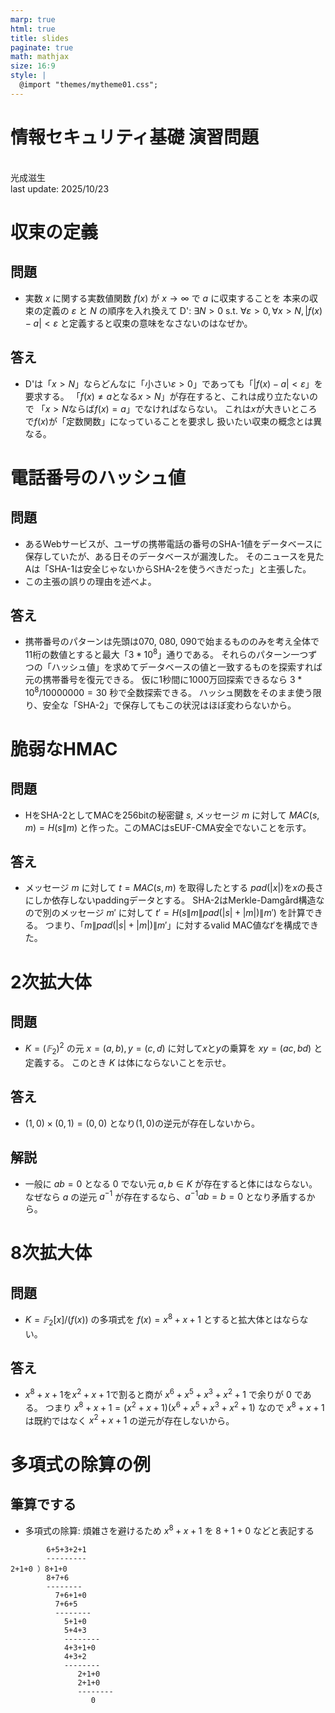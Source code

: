 ```yaml
---
marp: true
html: true
title: slides
paginate: true
math: mathjax
size: 16:9
style: |
  @import "themes/mytheme01.css";
---
```

<!--
headingDivider: 1
-->
<!--
_class: title
-->
# 情報セキュリティ基礎 演習問題
<br>
光成滋生
<br>
last update: 2025/10/23

# 収束の定義
## 問題
- 実数 $x$ に関する実数値関数 $f(x)$ が $x→∞$ で $a$ に収束することを
本来の収束の定義の $ε$ と $N$ の順序を入れ換えて
D': $∃N > 0 \text{ s.t. } ∀ε > 0, ∀x > N, |f(x) - a| < ε$
と定義すると収束の意味をなさないのはなぜか。
## 答え
- D'は「$x > N$」ならどんなに「小さい$ε > 0$」であっても「$|f(x) - a| < ε$」を要求する。
「$f(x)≠a$となる$x>N$」が存在すると、これは成り立たないので
「$x > N$ならば$f(x) = a$」でなければならない。
これは$x$が大きいところで$f(x)$が「定数関数」になっていることを要求し
扱いたい収束の概念とは異なる。

# 電話番号のハッシュ値
## 問題
- あるWebサービスが、ユーザの携帯電話の番号のSHA-1値をデータベースに保存していたが、ある日そのデータベースが漏洩した。
そのニュースを見たAは「SHA-1は安全じゃないからSHA-2を使うべきだった」と主張した。
- この主張の誤りの理由を述べよ。

## 答え
- 携帯番号のパターンは先頭は070, 080, 090で始まるもののみを考え全体で11桁の数値とすると最大「$3*10^8$」通りである。
それらのパターン一つずつの「ハッシュ値」を求めてデータベースの値と一致するものを探索すれば元の携帯番号を復元できる。
仮に1秒間に1000万回探索できるなら $3*10^8/10000000=30$ 秒で全数探索できる。
ハッシュ関数をそのまま使う限り、安全な「SHA-2」で保存してもこの状況はほぼ変わらないから。

# 脆弱なHMAC
## 問題
- HをSHA-2としてMACを256bitの秘密鍵 $s$, メッセージ $m$ に対して $MAC(s, m)=H(s\|m)$ と作った。このMACはsEUF-CMA安全でないことを示す。
## 答え
- メッセージ $m$ に対して $t=MAC(s,m)$ を取得したとする
$pad(|x|)$を$x$の長さにしか依存しないpaddingデータとする。
SHA-2はMerkle-Damgård構造なので別のメッセージ $m'$ に対して $t'=H(s\|m\|pad(|s|+|m|)\|m')$ を計算できる。
つまり、「$m\|pad(|s|+|m|)\|m'$」に対するvalid MAC値な$t'$を構成できた。

# 2次拡大体
## 問題
- $K=(𝔽_2)^2$ の元 $x=(a,b), y=(c, d)$ に対して$x$と$y$の乗算を $xy = (a c, b d)$ と定義する。
このとき $K$ は体にならないことを示せ。

## 答え
- $(1, 0)×(0, 1)=(0,0)$ となり$(1,0)$の逆元が存在しないから。

## 解説
- 一般に $ab=0$ となる 0 でない元 $a, b ∈ K$ が存在すると体にはならない。
なぜなら $a$ の逆元 $a^{-1}$ が存在するなら、$a^{-1}ab = b = 0$ となり矛盾するから。

# 8次拡大体
## 問題
- $K=𝔽_2[x]/(f(x))$ の多項式を $f(x)=x^8+x+1$ とすると拡大体とはならない。

## 答え
- $x^8 + x + 1$を$x^2 + x + 1$で割ると商が $x^6 + x^5 + x^3 + x^2 + 1$ で余りが $0$ である。
つまり $x^8+x+1=(x^2+x+1)(x^6+x^5+x^3+x^2+1)$ なので
$x^8 + x + 1$ は既約ではなく $x^2 + x + 1$ の逆元が存在しないから。

# 多項式の除算の例
## 筆算でする
- 多項式の除算: 煩雑さを避けるため $x^8+x+1$ を $8+1+0$ などと表記する
```
        6+5+3+2+1
        ---------
2+1+0 ）8+1+0
        8+7+6
        --------
          7+6+1+0
          7+6+5
          --------
            5+1+0
            5+4+3
            --------
            4+3+1+0
            4+3+2
            --------
               2+1+0
               2+1+0
               --------
                  0
